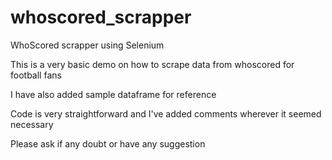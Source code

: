 # whoscored_scrapper
WhoScored scrapper using Selenium

This is a very basic demo on how to scrape data from whoscored for football fans

I have also added sample dataframe for reference

Code is very straightforward and I've added comments wherever it seemed necessary

Please ask if any doubt or have any suggestion
